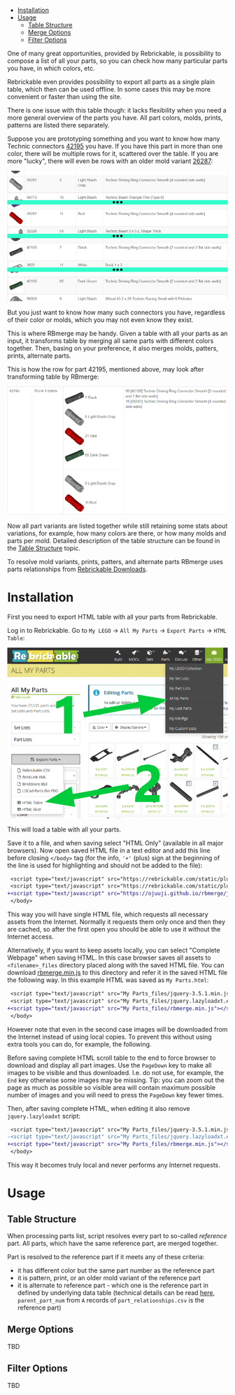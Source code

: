 
- [Installation](#installation)
- [Usage](#usage)
  - [Table Structure](#table-structure)
  - [Merge Options](#merge-options)
  - [Filter Options](#filter-options)

One of many great opportunities, provided by Rebrickable, is possibility to compose a list of all your parts, so you can check how many particular parts you have, in which colors, etc.

Rebrickable even provides possibility to export all parts as a single plain table, which then can be used offline. In some cases this may be more convenient or faster than using the site.

There is one issue with this table though: it lacks flexibility when you need a more general overview of the parts you have. All part colors, molds, prints, patterns are listed there separately.

Suppose you are prototyping something and you want to know how many Technic connectors <a href="https://rebrickable.com/parts/42195/">42195</a> you have. If you have this part in more than one color, there will be multiple rows for it, scattered over the table. If you are more "lucky", there will even be rows with an older mold variant <a href="https://rebrickable.com/parts/26287/">26287</a>:

![Example of original part 42195](img/example_42195_original.png)

But you just want to know how many such connectors you have, regardless of their color or molds, which you may not even know they exist.

This is where RBmerge may be handy. Given a table with all your parts as an input, it transforms table by merging all same parts with different colors together. Then, basing on your preference, it also merges molds, patters, prints, alternate parts.

This is how the row for part 42195, mentioned above, may look after transforming table by RBmerge:

![Example of merged part 42195](img/example_42195_merged.png)

Now all part variants are listed together while still retaining some stats about variations, for example, how many colors are there, or how many molds and parts per mold. Detailed description of the table structure can be found in the [Table Structure](#table-structure) topic.

To resolve mold variants, prints, patters, and alternate parts RBmerge uses parts relationships from [Rebrickable Downloads](https://rebrickable.com/downloads/).

# Installation

First you need to export HTML table with all your parts from Rebrickable.

Log in to Rebrickable. Go to `My LEGO` → `All My Parts` → `Export Parts` → `HTML Table`:

![How to export all parts as HTML table](img/export_parts.png)

This will load a table with all your parts.

Save it to a file, and when saving select "HTML Only" (available in all major browsers). Now open saved HTML file in a text editor and add this line before closing `</body>` tag (for the info, `'+'` (plus) sign at the beginning of the line is used for highlighting and should not be added to the file):

```diff
 <script type="text/javascript" src="https://rebrickable.com/static/plugins/jquery/jquery-3.5.1.min.js"></script>
 <script type="text/javascript" src="https://rebrickable.com/static/plugins/lazyload/jquery.lazyloadxt.extra.min.js"></script>
+<script type="text/javascript" src="https://ojuuji.github.io/rbmerge/js/rbmerge.min.js"></script>
 </body>
```

This way you will have single HTML file, which requests all necessary assets from the Internet. Normally it requests them only once and then they are cached, so after the first open you should be able to use it without the Internet access.

Alternatively, if you want to keep assets locally, you can select "Complete Webpage" when saving HTML. In this case browser saves all assets to `<filename>_files` directory placed along with the saved HTML file. You can download [rbmerge.min.js](js/rbmerge.min.js) to this directory and refer it in the saved HTML file the following way. In this example HTML was saved as `My Parts.html`:

```diff
 <script type="text/javascript" src="My Parts_files/jquery-3.5.1.min.js"></script>
 <script type="text/javascript" src="My Parts_files/jquery.lazyloadxt.extra.min.js"></script>
+<script type="text/javascript" src="My Parts_files/rbmerge.min.js"></script>
 </body>
```

However note that even in the second case images will be downloaded from the Internet instead of using local copies. To prevent this without using extra tools you can do, for example, the following.

Before saving complete HTML scroll table to the end to force browser to download and display all part images. Use the `PageDown` key to make all images to be visible and thus downloaded. I.e. do not use, for example, the `End` key otherwise some images may be missing. Tip: you can zoom out the page as much as possible so visible area will contain maximum possible number of images and you will need to press the `PageDown` key fewer times.

Then, after saving complete HTML, when editing it also remove `jquery.lazyloadxt` script:

```diff
 <script type="text/javascript" src="My Parts_files/jquery-3.5.1.min.js"></script>
-<script type="text/javascript" src="My Parts_files/jquery.lazyloadxt.extra.min.js"></script>
+<script type="text/javascript" src="My Parts_files/rbmerge.min.js"></script>
 </body>
```

This way it becomes truly local and never performs any Internet requests.

# Usage

## Table Structure

When processing parts list, script resolves every part to so-called _reference_ part. All parts, which have the same reference part, are merged together.

Part is resolved to the reference part if it meets any of these criteria:
- it has different color but the same part number as the reference part
- it is pattern, print, or an older mold variant of the reference part
- it is alternate to reference part - which one is the reference part in defined by underlying data table (technical details can be read [here](https://github.com/ojuuji/rbmerge/tree/master/data), `parent_part_num` from `A` records of `part_relationships.csv` is the reference part)

## Merge Options

TBD

## Filter Options

TBD
